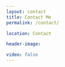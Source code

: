 ```yaml
---
layout: contact
title: Contact Me
permalink: /contact/

location: Contact

header-image:

video: false
---
```


